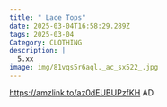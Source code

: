 ```yaml
---
title: " Lace Tops"
date: 2025-03-04T16:58:29.289Z
tags: 2025-03-04
Category: CLOTHING
description: |
  5.xx
image: img/81vqs5r6aql._ac_sx522_.jpg
---
```

https://amzlink.to/az0dEUBUPzfKH
AD